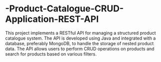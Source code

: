 # -Product-Catalogue-CRUD-Application-REST-API
This project implements a RESTful API for managing a structured product catalogue system. The API is developed using Java and integrated with a database, preferably MongoDB, to handle the storage of nested product data. The API allows users to perform CRUD operations on products and search for products based on various filters.
